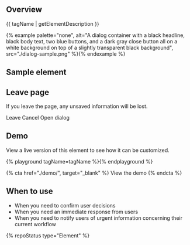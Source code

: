 ## Overview

{{ tagName | getElementDescription }}

{% example palette="none",
           alt="A dialog container with a black headline, black body text, two blue buttons, and a dark gray close button all on a white background on top of a slightly transparent black background",
           src="./dialog-sample.png" %}{% endexample %}



## Sample element

<rh-dialog trigger="standard-trigger">
  <h2 slot="header">Leave page</h2>
  <p>If you leave the page, any unsaved information will be lost.</p>
  <rh-button slot="footer">Leave</rh-button>
  <rh-button slot="footer" variant="tertiary">Cancel</rh-button>
</rh-dialog>
<rh-button id="standard-trigger">Open dialog</rh-button>



## Demo

View a live version of this element to see how it can be customized.

{% playground tagName=tagName %}{% endplayground %}

{% cta href="./demo/", target="_blank" %}
View the demo
{% endcta %}



## When to use

- When you need to confirm user decisions
- When you need an immediate response from users
- When you need to notify users of urgent information concerning their current workflow



{% repoStatus type="Element" %}


